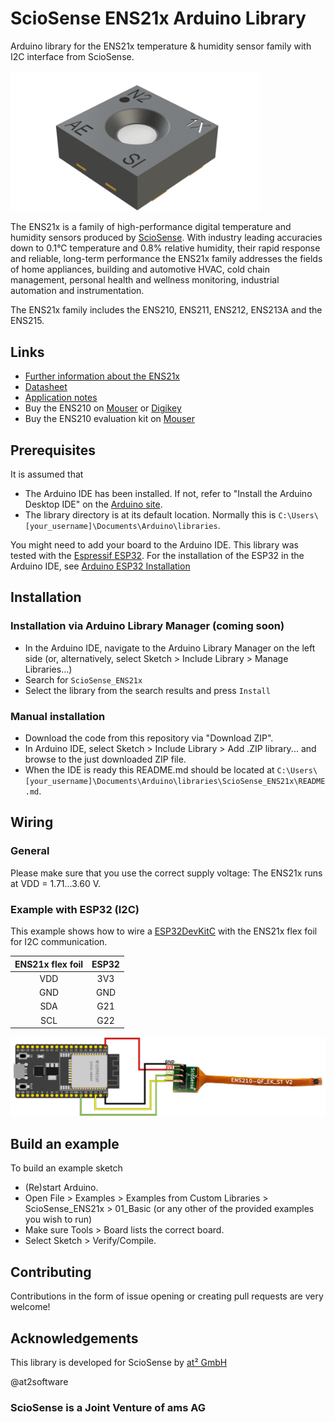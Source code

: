 # ScioSense ENS21x Arduino Library
Arduino library for the ENS21x temperature & humidity sensor family with I2C interface from ScioSense.

<img src="images/ens21x.png" width="400">

The ENS21x is a family of high-performance digital temperature and humidity sensors produced by
[ScioSense](http://www.sciosense.com). With industry leading accuracies down to 0.1°C temperature and 0.8% relative 
humidity, their rapid response and reliable, long-term performance the ENS21x family addresses the fields of home 
appliances, building and automotive HVAC, cold chain management, personal health and wellness monitoring, industrial 
automation and instrumentation.

The ENS21x family includes the ENS210, ENS211, ENS212, ENS213A and the ENS215.

## Links
* [Further information about the ENS21x](https://www.sciosense.com/products/relative-humidity-and-temperature-sensors/ens210-relative-humidity-and-temperature-sensor/)  
* [Datasheet](https://www.sciosense.com/wp-content/uploads/2023/06/SC-001822-DS-3-ENS21x-Datasheet.pdf)
* [Application notes](https://www.sciosense.com/wp-content/uploads/documents/SC-001928-AN-1-ENS21xA-Design-Guidelines.pdf) 
* Buy the ENS210 on [Mouser](https://mou.sr/3P3DWmK) or [Digikey](https://www.digikey.nl/en/products/detail/sciosense/ENS210-LQFM/6490747)
* Buy the ENS210 evaluation kit on [Mouser](https://mou.sr/44GNQAi)

 
## Prerequisites
It is assumed that
 - The Arduino IDE has been installed.
   If not, refer to "Install the Arduino Desktop IDE" on the
   [Arduino site](https://www.arduino.cc/en/Guide/HomePage).
- The library directory is at its default location. Normally this is `C:\Users\[your_username]\Documents\Arduino\libraries`.

You might need to add your board to the Arduino IDE. This library was tested with the [Espressif ESP32](https://www.espressif.com/en/products/socs/esp32). 
For the installation of the ESP32 in the Arduino IDE, see [Arduino ESP32 Installation](https://docs.espressif.com/projects/arduino-esp32/en/latest/installing.html)


## Installation

### Installation via Arduino Library Manager (coming soon)
- In the Arduino IDE, navigate to the Arduino Library Manager on the left side (or, alternatively, select Sketch > 
Include Library > Manage Libraries...)
- Search for `ScioSense_ENS21x`
- Select the library from the search results and press `Install`

### Manual installation
- Download the code from this repository via "Download ZIP".
- In Arduino IDE, select Sketch > Include Library > Add .ZIP library... and browse to the just downloaded ZIP file.
- When the IDE is ready this README.md should be located at `C:\Users\[your_username]\Documents\Arduino\libraries\ScioSense_ENS21x\README.md`.


## Wiring

### General
Please make sure that you use the correct supply voltage: The ENS21x runs at VDD = 1.71...3.60 V.

### Example with ESP32 (I2C)
This example shows how to wire a [ESP32DevKitC](https://docs.espressif.com/projects/esp-idf/en/latest/esp32/hw-reference/esp32/get-started-devkitc.html#get-started-esp32-devkitc-board-front) 
with the ENS21x flex foil for I2C communication.

| ENS21x flex foil | ESP32 |
|:----------------:|:-----:|
|       VDD        |  3V3  |
|       GND        |  GND  |
|       SDA        |  G21  |
|       SCL        |  G22  |

<img src="images/i2c_pinout_esp32.png" width="1000">

## Build an example
To build an example sketch
 - (Re)start Arduino.
 - Open File > Examples > Examples from Custom Libraries > ScioSense_ENS21x > 01_Basic (or any other of the provided 
examples you wish to run)
 - Make sure Tools > Board lists the correct board.
 - Select Sketch > Verify/Compile.

## Contributing
Contributions in the form of issue opening or creating pull requests are very welcome!

## Acknowledgements
This library is developed for ScioSense by [at² GmbH](https://www.at2-software.com/en/) 

@at2software

### ScioSense is a Joint Venture of ams AG 

